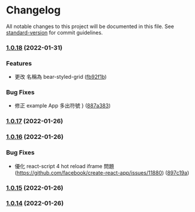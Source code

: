# Changelog

All notable changes to this project will be documented in this file. See [standard-version](https://github.com/conventional-changelog/standard-version) for commit guidelines.

### [1.0.18](https://github.com/imagine10255/react-styled-grid/compare/v1.0.17...v1.0.18) (2022-01-31)


### Features

* 更改 名稱為 bear-styled-grid ([fb92f1b](https://github.com/imagine10255/react-styled-grid/commit/fb92f1b7f516aee8538c849772f079f7a96b948f))


### Bug Fixes

* 修正 example App 多出符號 } ([887a383](https://github.com/imagine10255/react-styled-grid/commit/887a3834d36ff9ff53b2c153d11fee7f3757e97f))

### [1.0.17](https://github.com/imagine10255/react-styled-grid/compare/v1.0.16...v1.0.17) (2022-01-26)

### [1.0.16](https://github.com/imagine10255/react-styled-grid/compare/v1.0.15...v1.0.16) (2022-01-26)


### Bug Fixes

* 優化 react-script 4 hot reload iframe 問題 (https://github.com/facebook/create-react-app/issues/11880) ([897c19a](https://github.com/imagine10255/react-styled-grid/commit/897c19a8d386e8bf67f1d9eef464ede33ca9f006))

### [1.0.15](https://github.com/imagine10255/react-styled-grid/compare/v1.0.14...v1.0.15) (2022-01-26)

### [1.0.14](https://github.com/imagine10255/react-styled-grid/compare/v1.0.13...v1.0.14) (2022-01-26)
